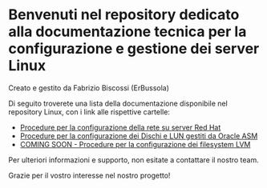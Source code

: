 # Benvenuti nel repository dedicato alla documentazione tecnica per la configurazione e gestione dei server Linux
Creato e gestito da Fabrizio Biscossi (ErBussola)

Di seguito troverete una lista della documentazione disponibile nel repository Linux, con i link alle rispettive cartelle:

- [Procedure per la configurazione della rete su server Red Hat](./Networking)
- [Procedure per la configurazione dei Dischi e LUN gestiti da Oracle ASM](./Oracle-ASM)
- [COMING SOON - Procedure per la configurazione dei filesystem LVM](./README.md)

Per ulteriori informazioni e supporto, non esitate a contattare il nostro team.

Grazie per il vostro interesse nel nostro progetto!
